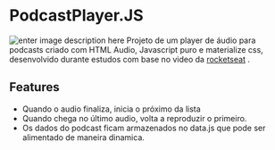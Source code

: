 # PodcastPlayer.JS
![enter image description here](https://i.imgur.com/tJsaZ55.png?1)
Projeto de um player de áudio para podcasts criado com  HTML Audio, Javascript puro e materialize css, desenvolvido durante estudos com base no video da  [rocketseat](https://youtu.be/vqrjFnq3-uo) .
## Features

 - Quando o audio finaliza, inicia o próximo da lista
 - Quando chega no último audio, volta a reproduzir o primeiro.
 - Os dados do podcast ficam armazenados no data.js que pode ser alimentado de maneira dinamica.
